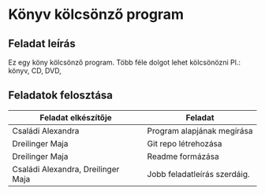 # Könyv kölcsönző program

## Feladat leírás
Ez egy köny kölcsönző program.
Több féle dolgot lehet kölcsönözni Pl.: könyv, CD, DVD,

  ## Feladatok felosztása
  
| Feladat elkészítője | Feladat |
| ------ | ------ |
| Családi Alexandra | Program alapjának megírása |
| Dreilinger Maja | Git repo létrehozása |
| Dreilinger Maja | Readme formázása |
| Családi Alexandra, Dreilinger Maja | Jobb feladatleírás szerdáig. |
